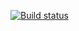 [![Build status](https://ci.appveyor.com/api/projects/status/939jjtptv45hgv5e?svg=true)](https://ci.appveyor.com/project/vlysenkov/behaviour-driven-development)